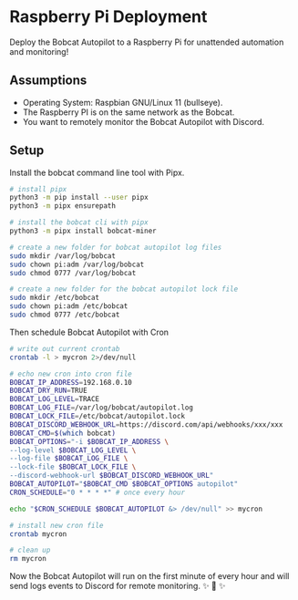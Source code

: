 
# Raspberry Pi Deployment

Deploy the Bobcat Autopilot to a Raspberry Pi for unattended automation and monitoring!

## Assumptions

- Operating System: Raspbian GNU/Linux 11 (bullseye).
- The Raspberry PI is on the same network as the Bobcat.
- You want to remotely monitor the Bobcat Autopilot with Discord.

## Setup

Install the bobcat command line tool with Pipx.

```bash
# install pipx
python3 -m pip install --user pipx
python3 -m pipx ensurepath

# install the bobcat cli with pipx
python3 -m pipx install bobcat-miner

# create a new folder for bobcat autopilot log files
sudo mkdir /var/log/bobcat
sudo chown pi:adm /var/log/bobcat
sudo chmod 0777 /var/log/bobcat

# create a new folder for the bobcat autopilot lock file
sudo mkdir /etc/bobcat
sudo chown pi:adm /etc/bobcat
sudo chmod 0777 /etc/bobcat
```

Then schedule Bobcat Autopilot with Cron

```bash
# write out current crontab
crontab -l > mycron 2>/dev/null

# echo new cron into cron file
BOBCAT_IP_ADDRESS=192.168.0.10
BOBCAT_DRY_RUN=TRUE
BOBCAT_LOG_LEVEL=TRACE
BOBCAT_LOG_FILE=/var/log/bobcat/autopilot.log
BOBCAT_LOCK_FILE=/etc/bobcat/autopilot.lock
BOBCAT_DISCORD_WEBHOOK_URL=https://discord.com/api/webhooks/xxx/xxx
BOBCAT_CMD=$(which bobcat)
BOBCAT_OPTIONS="-i $BOBCAT_IP_ADDRESS \
--log-level $BOBCAT_LOG_LEVEL \
--log-file $BOBCAT_LOG_FILE \
--lock-file $BOBCAT_LOCK_FILE \
--discord-webhook-url $BOBCAT_DISCORD_WEBHOOK_URL"
BOBCAT_AUTOPILOT="$BOBCAT_CMD $BOBCAT_OPTIONS autopilot"
CRON_SCHEDULE="0 * * * *" # once every hour

echo "$CRON_SCHEDULE $BOBCAT_AUTOPILOT &> /dev/null" >> mycron

# install new cron file
crontab mycron

# clean up
rm mycron
```

Now the Bobcat Autopilot will run on the first minute of every hour and will send logs events to Discord for remote monitoring. ✨ 🌟 ✨